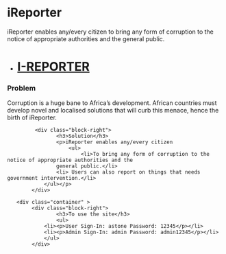# iReporter
iReporter enables any/every citizen to bring any form of corruption to the notice of appropriate authorities and the general public.

 <div class="container">
                          <ul>
                           <li>                  <a href="index.html"><h1>I-REPORTER</h1></a></li>
 </ul>
                </div>
             <div class="block-right">
                    <h3>Problem</h3>
                    <p>Corruption is a huge bane to Africa’s development. African countries must develop novel and
                    localised solutions that will curb this menace, hence the birth of iReporter.</p>
            </div>
            
             <div class="block-right">
                    <h3>Solution</h3>
                    <p>iReporter enables any/every citizen 
                        <ul>
                            <li>To bring any form of corruption to the notice of appropriate authorities and the
                    general public.</li>
                    <li> Users can also report on things that needs government intervention.</li>
                </ul></p>
            </div>
            
       <div class="container" >
            <div class="block-right">
                    <h3>To use the site</h3>
                    <ul>
                <li><p>User Sign-In: astone Password: 12345</p></li>
                <li><p>Admin Sign-In: admin Password: admin12345</p></li>
                </ul>
            </div>
           
           
